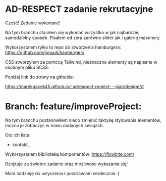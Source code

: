 # AD-RESPECT zadanie rekrutacyjne


Cześć! 
Zadanie wykonane!

Na tym branchu starałem się wykonać wszystko w jak najbardziej samodzielny sposób.
Pisałem od zera zarówno slider jak i galerię masonery.

Wykorzystałem tylko to repo do stworzenia hamburgera: https://github.com/jonsuh/hamburgers

CSS stworzyłem za pomocą Tailwind, nieznaczne elementy są napisane w osobnym pliku SCSS.

Poniżej link do strony na githubie:

https://marekgacek45.github.io/-adrespect-project---giarddesign/#

# Branch: feature/improveProject:

Na tym branchu postanowiłem nieco zmienić taktykę stylowania elementów, można je zobaczyć w nowo dodanych sekcjach.

Oto ich lista:
- kontakt,

Wykorzystałem bibiliotekę komponentów: https://flowbite.com/





Dziękuje za świetne zadanie oraz możliwośc wykazania się!

Mam nadzieję do usłyszenia i pozdrawiam serdecznie :)
